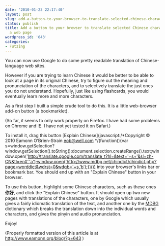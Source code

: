 ```yaml
---
date: '2010-01-23 22:17:40'
layout: post
slug: add-a-button-to-your-browser-to-translate-selected-chinese-characters-from-a-web-page
status: publish
title: Add a button to your browser to translate selected Chinese characters from
  a web page
wordpress_id: '643'
categories:
- Futzing
---
```


You can now use Google to do some pretty readable translation of Chinese-language web sites.

However if you are trying to learn Chinese it would be better to be able to look at a page in its original Chinese, try to figure out the meaning and pronunciation of the characters, and to selectively translate the just ones you do not understand.  Hopefully, just like using flashcards, you would eventually learn more and more characters.

As a first step I built a simple crude tool to do this.  It is a little web-browser add-on button (a bookmarklet).

(So far, it seems to only work properly on Firefox.  I have had some problems on Chrome and IE.  I have not yet tested it on Safari.)


To install it, drag this button [Explain Chinese](javascript:/*Copyright © 2010 Eamonn O’Brien-Strain eob@well.com */(function(){var s=window.getSelection?window.getSelection().toString():document.selection.createRange().text;window.open('http://translate.google.com/translate_t?hl=&text='+s+'&sl=zh-CN&tl=en#','a');window.open('http://www.mdbg.net/chindict/chindict.php?page=worddict&wdrst=0&wdqb='+s,'b');})()) into your browser's links bar or bookmark bar.  You should end up with an "Explain Chinese" button in your browser.

To use this button, highlight some Chinese characters, such as these ones **你好**, and click the "Explain Chinese" button.  It should open up two new pages with translations of the characters, one by Google which usually gives a fairly idiomatic translation of the text, and another one by the [MDBG](http://www.mdbg.net/chindict/chindict.php) dictionary which breaks the translation down into the individual words and characters, and gives the pinyin and audio pronunciation.

Enjoy!

(Properly formatted version of this article is at http://www.eamonn.org/blog/?p=643 )

